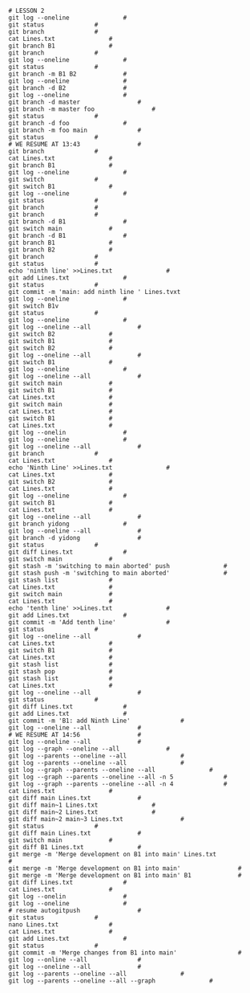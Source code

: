 	# LESSON 2
	git log --oneline				#
	git status				#
	git branch				#
	cat Lines.txt				#
	git branch B1				#
	git branch				#
	git log --oneline				#
	git status				#
	git branch -m B1 B2				#
	git log --oneline				#
	git branch -d B2				#
	git log --oneline				#
	git branch -d master				#
	git branch -m master foo				#
	git status				#
	git branch -d foo				#
	git branch -m foo main				#
	git status				#
	# WE RESUME AT 13:43				#
	git branch				#
	cat Lines.txt				#
	git branch B1				#
	git log --oneline				#
	git switch				#
	git switch B1				#
	git log --oneline				#
	git status				#
	git branch				#
	git branch				#
	git branch -d B1				#
	git switch main				#
	git branch -d B1				#
	git branch B1				#
	git branch B2				#
	git branch				#
	git status				#
	echo 'ninth line' >>Lines.txt				#
	git add Lines.txt				#
	git status				#
	git commit -m 'main: add ninth line ' Lines.tvxt
	git log --oneline				#
	git switch B1v
	git status				#
	git log --oneline				#
	git log --oneline --all				#
	git switch B2				#
	git switch B1				#
	git switch B2				#
	git log --oneline --all				#
	git switch B1				#
	git log --oneline				#
	git log --oneline --all				#
	git switch main				#
	git switch B1				#
	cat Lines.txt				#
	git switch main				#
	cat Lines.txt				#
	git switch B1				#
	cat Lines.txt				#
	git log --onelin				#
	git log --oneline				#
	git log --oneline --all				#
	git branch				#
	cat Lines.txt				#
	echo 'Ninth Line' >>Lines.txt				#
	cat Lines.txt				#
	git switch B2				#
	cat Lines.txt				#
	git log --oneline				#
	git switch B1				#
	cat Lines.txt				#
	git log --oneline --all				#
	git branch yidong				#
	git log --oneline --all				#
	git branch -d yidong				#
	git status				#
	git diff Lines.txt				#
	git switch main				#
	git stash -m 'switching to main aborted' push				#
	git stash push -m 'switching to main aborted'				#
	git stash list				#
	cat Lines.txt				#
	git switch main				#
	cat Lines.txt				#
	echo 'tenth line' >>Lines.txt				#
	git add Lines.txt				#
	git commit -m 'Add tenth line'				#
	git status				#
	git log --oneline --all				#
	cat Lines.txt				#
	git switch B1				#
	cat Lines.txt				#
	git stash list				#
	git stash pop				#
	git stash list				#
	cat Lines.txt				#
	git log --oneline --all				#
	git status				#
	git diff Lines.txt				#
	git add Lines.txt				#
	git commit -m 'B1: add Ninth Line'				#
	git log --oneline --all				#
	# WE RESUME AT 14:56				#
	git log --oneline --all				#
	git log --graph --oneline --all				#
	git log --parents --oneline --all				#
	git log --parents --oneline --all				#
	git log --graph --parents --oneline --all				#
	git log --graph --parents --oneline --all -n 5				#
	git log --graph --parents --oneline --all -n 4				#
	cat Lines.txt				#
	git diff main Lines.txt				#
	git diff main~1 Lines.txt				#
	git diff main~2 Lines.txt				#
	git diff main~2 main~3 Lines.txt				#
	git status				#
	git diff main Lines.txt				#
	git switch main				#
	git diff B1 Lines.txt				#
	git merge -m 'Merge development on B1 into main' Lines.txt				#
	git merge -m 'Merge development on B1 into main'				#
	git merge -m 'Merge development on B1 into main' B1				#
	git diff Lines.txt				#
	cat Lines.txt				#
	git log --onelin				#
	git log --oneline				#
	# resume autogitpush				#
	git status				#
	nano Lines.txt				#
	cat Lines.txt				#
	git add Lines.txt				#
	git status				#
	git commit -m 'Merge changes from B1 into main'					#
	git log --online --all				#
	git log --oneline --all				#
	git log --parents --oneline --all				#
	git log --parents --oneline --all --graph				#
